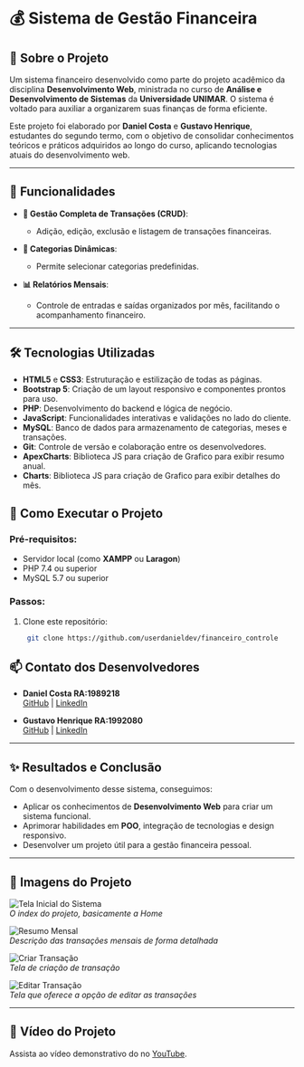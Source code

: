 # 💰 Sistema de Gestão Financeira

## 📝 Sobre o Projeto

Um sistema financeiro desenvolvido como parte do projeto acadêmico da disciplina **Desenvolvimento Web**, ministrada no curso de **Análise e Desenvolvimento de Sistemas** da **Universidade UNIMAR**. O sistema é voltado para auxiliar a organizarem suas finanças de forma eficiente.

Este projeto foi elaborado por **Daniel Costa** e **Gustavo Henrique**, estudantes do segundo termo, com o objetivo de consolidar conhecimentos teóricos e práticos adquiridos ao longo do curso, aplicando tecnologias atuais do desenvolvimento web.

---

## 🌟 Funcionalidades

- **💼 Gestão Completa de Transações (CRUD)**:
  - Adição, edição, exclusão e listagem de transações financeiras.

- **📂 Categorias Dinâmicas**:
  - Permite selecionar categorias predefinidas.

- **📊 Relatórios Mensais**:
  - Controle de entradas e saídas organizados por mês, facilitando o acompanhamento financeiro.

---

## 🛠️ Tecnologias Utilizadas

- **HTML5** e **CSS3**: Estruturação e estilização de todas as páginas.
- **Bootstrap 5**: Criação de um layout responsivo e componentes prontos para uso.
- **PHP**: Desenvolvimento do backend e lógica de negócio.
- **JavaScript**: Funcionalidades interativas e validações no lado do cliente.
- **MySQL**: Banco de dados para armazenamento de categorias, meses e transações.
- **Git**: Controle de versão e colaboração entre os desenvolvedores.
- **ApexCharts**: Biblioteca JS para criação de Grafico para exibir resumo anual.
- **Charts**: Biblioteca JS para criação de Grafico para exibir detalhes do mês.


## 🚀 Como Executar o Projeto

### Pré-requisitos:
- Servidor local (como **XAMPP** ou **Laragon**)
- PHP 7.4 ou superior
- MySQL 5.7 ou superior

### Passos:
1. Clone este repositório:
   ```bash
    git clone https://github.com/userdanieldev/financeiro_controle

## 📫 Contato dos Desenvolvedores

- **Daniel Costa RA:1989218**  
  [GitHub](https://github.com/userdanieldev) | [LinkedIn](https://www.linkedin.com/in/daniel-costa-b88a07198/)

- **Gustavo Henrique RA:1992080**  
  [GitHub](https://github.com/GuVieir4) | [LinkedIn](https://linkedin.com/in/gustavo-henrique-vieira-da-silva-6284b7231)

---

## ✨ Resultados e Conclusão

Com o desenvolvimento desse sistema, conseguimos:
- Aplicar os conhecimentos de **Desenvolvimento Web** para criar um sistema funcional.
- Aprimorar habilidades em **POO**, integração de tecnologias e design responsivo.
- Desenvolver um projeto útil para a gestão financeira pessoal.

---

## 📸 Imagens do Projeto

![Tela Inicial do Sistema](./img/index.jpg)  
*O index do projeto, basicamente a Home*

![Resumo Mensal](./img/tela_mes.jpg)  
*Descrição das transações mensais de forma detalhada*

![Criar Transação](./img/movimentação.jpg)  
*Tela de criação de transação*

![Editar Transação](./img/editar.jpg)  
*Tela que oferece a opção de editar as transações*

---

## 🎥 Vídeo do Projeto

Assista ao vídeo demonstrativo do no [YouTube](https://youtu.be/AEGyJ8i8RXI).
